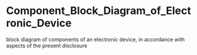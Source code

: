 # Component_Block_Diagram_of_Electronic_Device
block diagram of components of an electronic device, in accordance with aspects of the present disclosure
